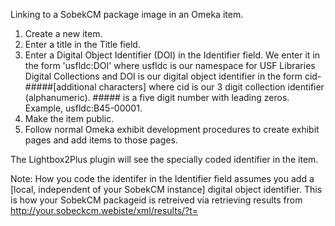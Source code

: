 Linking to a SobekCM package image in an Omeka item.

1. Create a new item.
2. Enter a title in the Title field.
3. Enter a Digital Object Identifier (DOI) in the Identifier field. We enter it in the form 'usfldc:DOI' where usfldc is our namespace for USF Libraries Digital Collections and DOI is our digital object identifier in the form cid-#####[additional characters] where cid is our 3 digit collection identifier (alphanumeric). ##### is a five digit number with leading zeros. Example, usfldc:B45-00001.
4. Make the item public.
5. Follow normal Omeka exhibit development procedures to create exhibit pages and add items to those pages.

The Lightbox2Plus plugin will see the specially coded identifier in the item.

Note: How you code the identifer in the Identifier field assumes you add a [local, independent of your SobekCM instance] digital object identifier. This is how your SobekCM packageid is retreived via retrieving results from http://your.sobeckcm.webiste/xml/results/?t=
